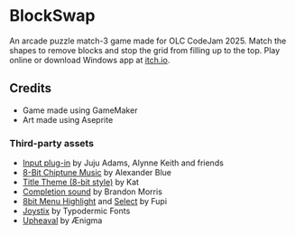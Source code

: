 # BlockSwap
An arcade puzzle match-3 game made for OLC CodeJam 2025. Match the shapes to remove blocks and stop the grid from filling up to the top. Play online or download Windows app at [itch.io](https://bryony-s.itch.io/blockswap).

## Credits
- Game made using GameMaker
- Art made using Aseprite
### Third-party assets
- [Input plug-in](https://github.com/offalynne/Input) by Juju Adams, Alynne Keith and friends
- [8-Bit Chiptune Music](https://orangefreesounds.com/8-bit-chiptune-music/) by Alexander Blue
- [Title Theme (8-bit style)](https://opengameart.org/content/title-theme-8-bit-style) by Kat
- [Completion sound](https://opengameart.org/content/completion-sound) by Brandon Morris
- [8bit Menu Highlight](https://opengameart.org/content/8bit-menu-highlight) and [Select](https://opengameart.org/content/8bit-menu-select) by Fupi
- [Joystix](https://www.dafont.com/joystix.font) by Typodermic Fonts
- [Upheaval](https://www.dafont.com/upheaval.font) by Ænigma
